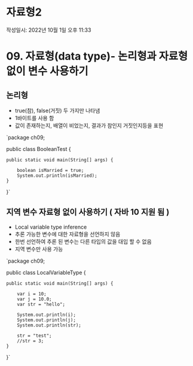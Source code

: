 # 자료형2

작성일시: 2022년 10월 1일 오후 11:33

# 09. 자료형(data type)- 논리형과 자료형 없이 변수 사용하기

## 논리형

- true(참), false(거짓) 두 가지만 나타냄
- 1바이트를 사용 함
- 값이 존재하는지, 배열이 비었는지, 결과가 참인지 거짓인지등을 표현

`package ch09;

public class BooleanTest {

	public static void main(String[] args) {
		
		boolean isMarried = true;
		System.out.println(isMarried);
	}
}`

## 지역 변수 자료형 없이 사용하기 ( 자바 10 지원 됨 )

- Local variable type inference
- 추론 가능한 변수에 대한 자료형을 선언하지 않음
- 한번 선언하여 추론 된 변수는 다른 타입의 값을 대입 할 수 없음
- 지역 변수만 사용 가능

 `package ch09;

public class LocalVariableType {

	public static void main(String[] args) {

		var i = 10;
		var j = 10.0;
		var str = "hello";
		
		System.out.println(i);
		System.out.println(j);
		System.out.println(str);
		
		str = "test";
		//str = 3; 
	}
}`